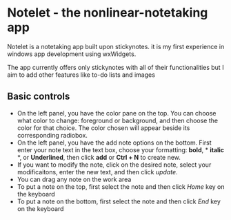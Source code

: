 # Notelet - the nonlinear-notetaking app

Notelet is a notetaking app built upon stickynotes. it is my first experience in windows app development using wxWidgets.

The app currently offers only stickynotes with all of their functionalities but I aim to add other features like to-do lists and images 

## Basic controls
- On the left panel, you have the color pane on the top. You can choose what color to change: foreground or background, and then choose the color for that choice. The color chosen will appear beside its corresponding radiobox.
- On the left panel, you have the add note options on the bottom. First enter your note text in the text box, choose your formatting: **bold**, * **italic** *, or **Underlined**, then click **add** or **Ctrl + N** to create new.
- If you want to modify the note, click on the desired note, select your modificaitons, enter the new text, and then click *update*.
- You can drag any note on the work area
- To put a note on the top, first select the note and then click *Home* key on the keyboard
- To put a note on the bottom, first select the note and then click *End* key on the keyboard
